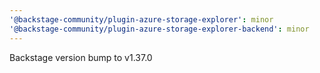 ```yaml
---
'@backstage-community/plugin-azure-storage-explorer': minor
'@backstage-community/plugin-azure-storage-explorer-backend': minor
---
```


Backstage version bump to v1.37.0
